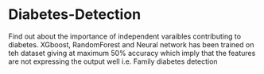 # Diabetes-Detection
Find out about the importance of independent varaibles contributing to diabetes. XGboost, RandomForest and Neural network has been trained on teh dataset giving at maximum 50% accuracy which imply that the features are not expressing the output well i.e. Family diabetes detection
